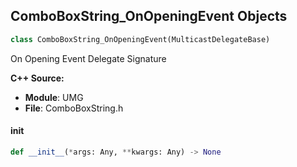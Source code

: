 ## ComboBoxString_OnOpeningEvent Objects

```python
class ComboBoxString_OnOpeningEvent(MulticastDelegateBase)
```

On Opening Event  Delegate Signature

**C++ Source:**

- **Module**: UMG
- **File**: ComboBoxString.h

<a id="unreal.ComboBoxString_OnOpeningEvent.__init__"></a>

#### __init__

```python
def __init__(*args: Any, **kwargs: Any) -> None
```

<a id="unreal.ComboBoxString_OnSelectionChangedEvent"></a>